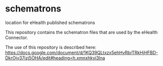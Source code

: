 # schematrons
location for eHealth published schematrons

This repository contains the schematron files that are used by the eHealth Connector.

The use of this repository is described here: https://docs.google.com/document/d/1KQ39QLtxzx5ehHvRbrTRkHjHFBD-DkrOjy37jzj5OHA/edit#heading=h.xmnxhkyi3lna
